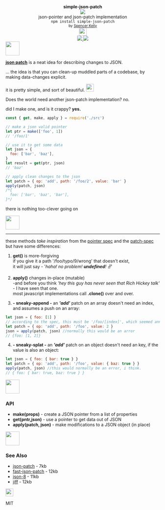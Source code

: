<div align="center">
  <div><b>simple-json-patch</b></div>
  <img src="https://user-images.githubusercontent.com/399657/68222691-6597f180-ffb9-11e9-8a32-a7f38aa8bded.png"/>
  <div>json-pointer and json-patch implementation</div>
  <div><code>npm install simple-json-patch</code></div>
  <div align="center">
    <sub>
      by
      <a href="https://spencermounta.in/">Spencer Kelly</a>
    </sub>
  </div>
  <img height="25px" src="https://user-images.githubusercontent.com/399657/68221862-17ceb980-ffb8-11e9-87d4-7b30b6488f16.png"/>
</div>

<div align="center">
  <div>
    <a href="https://npmjs.org/package/simple-json-patch">
     <img src="https://img.shields.io/npm/v/simple-json-patch.svg?style=flat-square" />
    </a>
    <a href="https://bundlephobia.com/result?p=simple-json-patch">
      <img src="https://badge-size.herokuapp.com/spencermountain/simple-json-patch/master/builds/simple-json-patch.min.js" />
    </a>
  </div>
</div>

<!-- spacer -->
<img height="45px" src="https://user-images.githubusercontent.com/399657/68221862-17ceb980-ffb8-11e9-87d4-7b30b6488f16.png"/>

**[json patch](http://jsonpatch.com/)** is a neat idea for describing changes to JSON.

... the idea is that you can clean-up muddled parts of a codebase, by making data-changes explicit.

it is pretty simple, and sort of beautiful.
<img height="25px" src="https://user-images.githubusercontent.com/399657/68221862-17ceb980-ffb8-11e9-87d4-7b30b6488f16.png"/>

Does the world need another json-patch implementation? no.

did I make one, and is it crappy? **yes.**

```js
const { get, make, apply } = require('./src')

// make a json valid pointer
let ptr = make(['foo', 1])
// '/foo/1'

// use it to get some data
let json = {
  foo: ['bar', 'baz'],
}
let result = get(ptr, json)
// 'baz'

// apply clean changes to the json
let patch = { op: 'add', path: '/foo/2', value: 'bar' }
apply(patch, json)
/*{
  foo: ['bar', 'baz', 'bar'],
}*/
```

there is nothing too-clever going on

<!-- spacer -->
<img height="45px" src="https://user-images.githubusercontent.com/399657/68221862-17ceb980-ffb8-11e9-87d4-7b30b6488f16.png"/>

---

these methods _take inspiration_ from the [pointer spec](https://datatracker.ietf.org/doc/html/rfc6901)
and the [patch-spec](https://datatracker.ietf.org/doc/html/rfc6902) but have some differences:

1. **get()** is more-forgiving<br/>
   if you give it a path '/foo/typo/9/wrong' that doesn't exist,<br/>
   it will just say - '_haha! no problem! **undefined**! ✌_'

2. **apply()** changes in-place (mutable)<br/>
   -and before you think _'hey this guy has never seen that Rich Hickey talk'_ - I have seen that one.<br/>
   most javascript implementations call **.clone()** over and over.<br/>

3. **- sneaky-append -** an **_'add'_** patch on an array doesn't need an index, and assumes a push on an array:

```js
let json = { foo: [1] }
// according to the spec, this must be '/foo/[index]', which seemed annoying
let patch = { op: 'add', path: '/foo', value: 2 }
json = apply(patch, json) //normally this would be an arror
// {foo: [1, 2]}
```

4. **- sneaky-splat -** an **_'add'_** patch on an object doesn't need an key, if the value is also an object:

```js
let json = { foo: { bar: true } }
let patch = { op: 'add', path: '/foo', value: { baz: true } }
apply(patch, json) //this would normally be an error, i think.
// { foo: { bar: true, baz: true } }
```

<img height="45px" src="https://user-images.githubusercontent.com/399657/68221862-17ceb980-ffb8-11e9-87d4-7b30b6488f16.png"/>

### API

- **make(props)** - create a JSON pointer from a list of properties
- **get(pntr,json)** - use a pointer to get data out of JSON
- **apply(patch, json)** - make modifications to a JSON object (in place)

<img height="45px" src="https://user-images.githubusercontent.com/399657/68221862-17ceb980-ffb8-11e9-87d4-7b30b6488f16.png"/>

### See Also

- [json-patch](https://github.com/dharmafly/jsonpatch.js) - 7kb
- [fast-json-patch](https://github.com/Starcounter-Jack/JSON-Patch/blob/master/dist/fast-json-patch.min.js) - 12kb
- [json-8](https://github.com/sonnyp/JSON8/tree/master/packages/patch) - 11kb
- [jiff](https://github.com/cujojs/jiff) - 12kb

<img height="25px" src="https://user-images.githubusercontent.com/399657/68221862-17ceb980-ffb8-11e9-87d4-7b30b6488f16.png"/>

MIT

